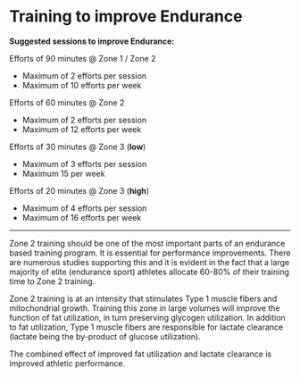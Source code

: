 # Training to improve Endurance

**Suggested sessions to improve Endurance:**

Efforts of 90 minutes @ Zone 1 / Zone 2
* Maximum of 2 efforts per session
* Maximum of 10 efforts per week

Efforts of 60 minutes @ Zone 2
* Maximum of 2 efforts per session
* Maximum of 12 efforts per week

Efforts of 30 minutes @ Zone 3 (**low**)
* Maximum of 3 efforts per session
* Maximum 15 per week

Efforts of 20 minutes @ Zone 3 (**high**)
* Maximum of 4 efforts per session
* Maximum of 16 efforts per week

---

Zone 2 training should be one of the most important parts of an endurance based training program. It is essential for performance improvements. There are numerous studies supporting this and it is evident in the fact that a large majority of elite (endurance sport) athletes allocate 60-80% of their training time to Zone 2 training.

Zone 2 training is at an intensity that stimulates Type 1 muscle fibers and mitochondrial growth. Training this zone in large volumes will improve the function of fat utilization, in turn preserving glycogen utilization. In addition to fat utilization, Type 1 muscle fibers are responsible for lactate clearance (lactate being the by-product of glucose utilization).

The combined effect of improved fat utilization and lactate clearance is improved athletic performance.